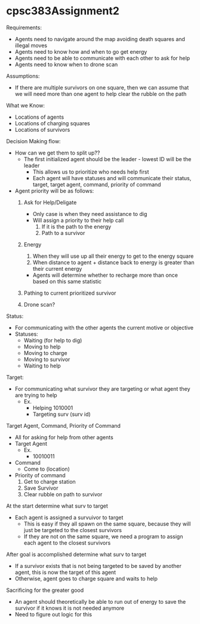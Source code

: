 # cpsc383Assignment2


Requirements:
- Agents need to navigate around the map avoiding death squares and illegal moves
- Agents need to know how and when to go get energy
- Agents need to be able to communicate with each other to ask for help
- Agents need to know when to drone scan

Assumptions:
- If there are multiple survivors on one square, then we can assume that we will need more than one agent to help clear the rubble on the path

What we Know:
- Locations of agents
- Locations of charging squares
- Locations of survivors

Decision Making flow:
- How can we get them to split up??
    - The first initialized agent should be the leader - lowest ID will be the leader
        - This allows us to prioritize who needs help first
        - Each agent will have statuses and will communicate their status, target, target agent, command, priority of command
- Agent priority will be as follows:
    1. Ask for Help/Deligate
        - Only case is when they need assistance to dig
        - Will assign a priority to their help call
            1. If it is the path to the energy
            2. Path to a survivor
    2. Energy 
        1. When they will use up all their energy to get to the energy square
        2. When distance to agent + distance back to energy is greater than their current energy
        - Agents will determine whether to recharge more than once based on this same statistic
    3. Pathing to current prioritized survivor

    4. Drone scan?

Status:
- For communicating with the other agents the current motive or objective
- Statuses:
    - Waiting (for help to dig)
    - Moving to help
    - Moving to charge
    - Moving to survivor
    - Waiting to help

Target:
- For communicating what survivor they are targeting or what agent they are trying to help
    - Ex.
        - Helping 1010001
        - Targeting surv (surv id)


Target Agent, Command, Priority of Command
- All for asking for help from other agents
- Target Agent
    - Ex.
        - 10010011
- Command
    - Come to (location)
- Priority of command
    1. Get to charge station
    2. Save Survivor
    3. Clear rubble on path to survivor


At the start determine what surv to target
- Each agent is assigned a survuivor to target
    - This is easy if they all spawn on the same square, because they will just be targeted to the closest survivors
    - If they are not on the same square, we need a program to assign each agent to the closest survivors

After goal is accomplished determine what surv to target
- If a survivor exists that is not being targeted to be saved by another agent, this is now the target of this agent
- Otherwise, agent goes to charge square and waits to help

Sacrificing for the greater good
- An agent should theoretically be able to run out of energy to save the survivor if it knows it is not needed anymore
- Need to figure out logic for this